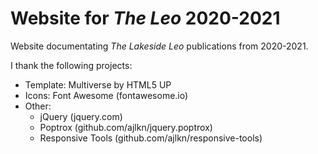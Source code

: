 # Website for *The Leo* 2020-2021
Website documentating *The Lakeside Leo* publications from 2020-2021.

I thank the following projects:
* Template: Multiverse by HTML5 UP
* Icons: Font Awesome (fontawesome.io)
* Other:
	* jQuery (jquery.com)
	* Poptrox (github.com/ajlkn/jquery.poptrox)
	* Responsive Tools (github.com/ajlkn/responsive-tools)
